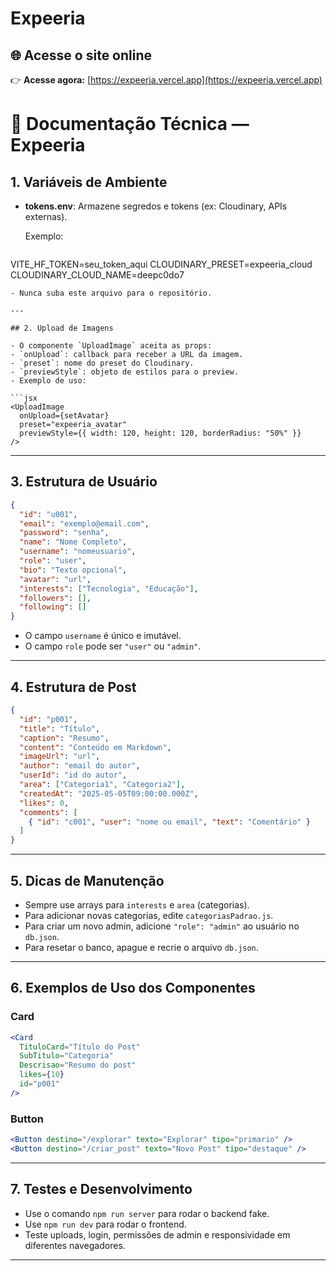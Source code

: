 # Expeeria

## 🌐 Acesse o site online

👉 **Acesse agora:** [https://expeeria.vercel.app](https://expeeria.vercel.app)

# 📖 Documentação Técnica — Expeeria

## 1. Variáveis de Ambiente

- **tokens.env**: Armazene segredos e tokens (ex: Cloudinary, APIs externas).
  
  Exemplo:
  ```env
VITE_HF_TOKEN=seu_token_aqui
CLOUDINARY_PRESET=expeeria_cloud
CLOUDINARY_CLOUD_NAME=deepc0do7
  ```
- Nunca suba este arquivo para o repositório.

---

## 2. Upload de Imagens

- O componente `UploadImage` aceita as props:
  - `onUpload`: callback para receber a URL da imagem.
  - `preset`: nome do preset do Cloudinary.
  - `previewStyle`: objeto de estilos para o preview.
- Exemplo de uso:

  ```jsx
  <UploadImage
    onUpload={setAvatar}
    preset="expeeria_avatar"
    previewStyle={{ width: 120, height: 120, borderRadius: "50%" }}
  />
  ```

---

## 3. Estrutura de Usuário

```json
{
  "id": "u001",
  "email": "exemplo@email.com",
  "password": "senha",
  "name": "Nome Completo",
  "username": "nomeusuario",
  "role": "user",
  "bio": "Texto opcional",
  "avatar": "url",
  "interests": ["Tecnologia", "Educação"],
  "followers": [],
  "following": []
}
```
- O campo `username` é único e imutável.
- O campo `role` pode ser `"user"` ou `"admin"`.

---

## 4. Estrutura de Post

```json
{
  "id": "p001",
  "title": "Título",
  "caption": "Resumo",
  "content": "Conteúdo em Markdown",
  "imageUrl": "url",
  "author": "email do autor",
  "userId": "id do autor",
  "area": ["Categoria1", "Categoria2"],
  "createdAt": "2025-05-05T09:00:00.000Z",
  "likes": 0,
  "comments": [
    { "id": "c001", "user": "nome ou email", "text": "Comentário" }
  ]
}
```

---

## 5. Dicas de Manutenção

- Sempre use arrays para `interests` e `area` (categorias).
- Para adicionar novas categorias, edite `categoriasPadrao.js`.
- Para criar um novo admin, adicione `"role": "admin"` ao usuário no `db.json`.
- Para resetar o banco, apague e recrie o arquivo `db.json`.

---

## 6. Exemplos de Uso dos Componentes

### Card

```jsx
<Card
  TituloCard="Título do Post"
  SubTitulo="Categoria"
  Descrisao="Resumo do post"
  likes={10}
  id="p001"
/>
```

### Button

```jsx
<Button destino="/explorar" texto="Explorar" tipo="primario" />
<Button destino="/criar_post" texto="Novo Post" tipo="destaque" />
```

---

## 7. Testes e Desenvolvimento

- Use o comando `npm run server` para rodar o backend fake.
- Use `npm run dev` para rodar o frontend.
- Teste uploads, login, permissões de admin e responsividade em diferentes navegadores.

---
